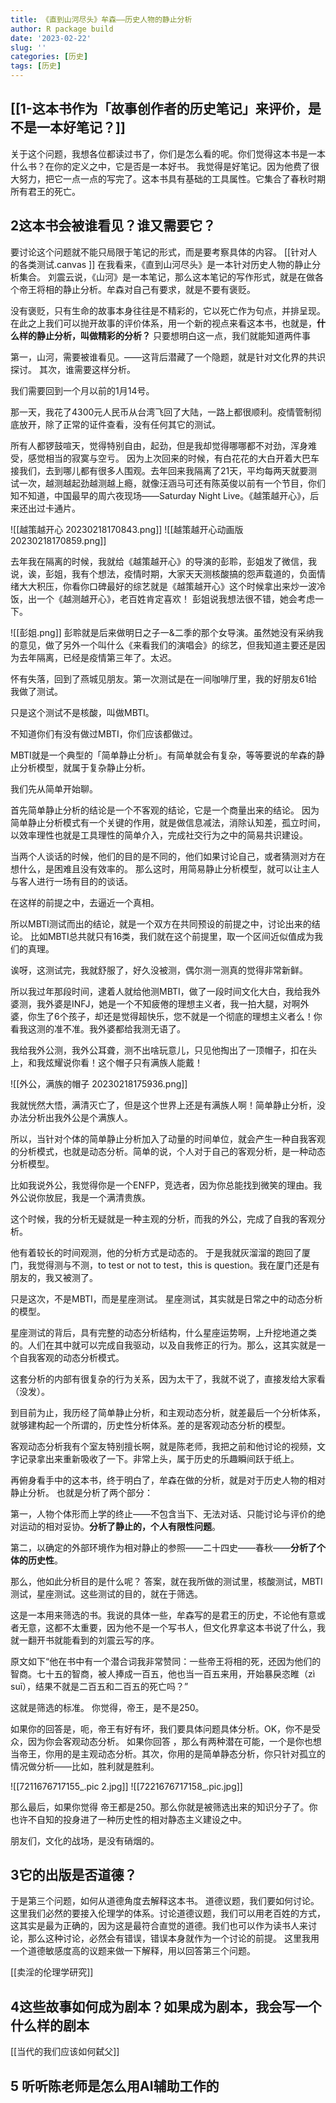 ```yaml
---
title: 《直到山河尽头》牟森——历史人物的静止分析
author: R package build
date: '2023-02-22'
slug: ''
categories: [历史]
tags: [历史]
---
```

## [[1-这本书作为「故事创作者的历史笔记」来评价，是不是一本好笔记？]]
关于这个问题，我想各位都读过书了，你们是怎么看的呢。你们觉得这本书是一本什么书？在你的定义之中，它是否是一本好书。
我觉得是好笔记。因为他费了很大努力，把它一点一点的写完了。这本书具有基础的工具属性。它集合了春秋时期所有君王的死亡。

## 2这本书会被谁看见？谁又需要它？
要讨论这个问题就不能只局限于笔记的形式，而是要考察具体的内容。
[[针对人的各类测试.canvas  ]]
在我看来，《直到山河尽头》是一本针对历史人物的静止分析集合。
刘震云说，《山河》是一本笔记，那么这本笔记的写作形式，就是在做各个帝王将相的静止分析。牟森对自己有要求，就是不要有褒贬。

没有褒贬，只有生命的故事本身往往是不精彩的，它以死亡作为句点，并排呈现。在此之上我们可以抛开故事的评价体系，用一个新的视点来看这本书，也就是，**什么样的静止分析，叫做精彩的分析？**
只要想明白这一点，我们就能知道两件事

第一，山河，需要被谁看见。——这背后潜藏了一个隐题，就是针对文化界的共识探讨。
其次，谁需要这样分析。

我们需要回到一个月以前的1月14号。

那一天，我花了4300元人民币从台湾飞回了大陆，一路上都很顺利。疫情管制彻底放开，除了正常的证件查看，没有任何其它的测试。

所有人都锣鼓喧天，觉得特别自由，起劲，但是我却觉得哪哪都不对劲，浑身难受，感觉相当的寂寞与空亏。
因为上次回来的时候，有白花花的大白开着大巴车接我们，去到哪儿都有很多人围观。去年回来我隔离了21天，平均每两天就要测试一次，越测越起劲越测越上瘾，就像汪涵马可还有陈英俊以前有一个节目，你们知不知道，中国最早的周六夜现场——Saturday Night Live。《越策越开心》，后来还出过卡通片。

![[越策越开心 20230218170843.png]]
![[越策越开心动画版20230218170859.png]]

去年我在隔离的时候，我就给《越策越开心》的导演的彭聆，彭姐发了微信，我说，诶，彭姐，我有个想法，疫情时期，大家天天测核酸搞的怨声载道的，负面情绪大大积压，你看你口碑最好的综艺就是《越策越开心》这个时候拿出来炒一波冷饭，出一个《越测越开心》，老百姓肯定喜欢！
彭姐说我想法很不错，她会考虑一下。

![[彭姐.png]]
彭聆就是后来做明日之子一&二季的那个女导演。虽然她没有采纳我的意见，做了另外一个叫什么《来看我们的演唱会》的综艺，但我知道主要还是因为去年隔离，已经是疫情第三年了。太迟。

怀有失落，回到了燕城见朋友。第一次测试是在一间咖啡厅里，我的好朋友61给我做了测试。

只是这个测试不是核酸，叫做MBTI。

不知道你们有没有做过MBTI，你们应该都做过。

MBTI就是一个典型的「简单静止分析」。有简单就会有复杂，等等要说的牟森的静止分析模型，就属于复杂静止分析。

我们先从简单开始聊。

首先简单静止分析的结论是一个不客观的结论，它是一个商量出来的结论。
因为简单静止分析模式有一个关键的作用，就是做信息减法，消除认知差，孤立时间，以效率理性也就是工具理性的简单介入，完成社交行为之中的简易共识建设。

当两个人谈话的时候，他们的目的是不同的，他们如果讨论自己，或者猜测对方在想什么，是困难且没有效率的。
那么这时，用简易静止分析模型，就可以让主人与客人进行一场有目的的谈话。

在这样的前提之中，去逼近一个真相。

所以MBTI测试而出的结论，就是一个双方在共同预设的前提之中，讨论出来的结论。
比如MBTI总共就只有16类，我们就在这个前提里，取一个区间近似值成为我们的真理。

诶呀，这测试完，我就舒服了，好久没被测，偶尔测一测真的觉得非常新鲜。

所以我过年那段时间，逮着人就给他测MBTI，做了一段时间文化大白，我给我外婆测，我外婆是INFJ，她是一个不知疲倦的理想主义者，我一拍大腿，对啊外婆，你生了6个孩子，却还是觉得超快乐，您不就是一个彻底的理想主义者么！你看我这测的准不准。我外婆都给我测无语了。

我给我外公测，我外公耳聋，测不出啥玩意儿，只见他掏出了一顶帽子，扣在头上，和我炫耀说你看！这个帽子只有满族人能戴！

![[外公，满族的帽子 20230218175936.png]]

我就恍然大悟，满清灭亡了，但是这个世界上还是有满族人啊！简单静止分析，没办法分析出我外公是个满族人。

所以，当针对个体的简单静止分析加入了动量的时间单位，就会产生一种自我客观的分析模式，也就是动态分析。简单的说，个人对于自己的客观分析，是一种动态分析模型。

比如我说外公，我觉得你是一个ENFP，竞选者，因为你总能找到微笑的理由。我外公说你放屁，我是一个满清贵族。

这个时候，我的分析无疑就是一种主观的分析，而我的外公，完成了自我的客观分析。

他有着较长的时间观测，他的分析方式是动态的。
于是我就灰溜溜的跑回了厦门，我觉得测与不测，to test or not to test，this is              question。我在厦门还是有朋友的，我又被测了。

只是这次，不是MBTI，而是星座测试。
星座测试，其实就是日常之中的动态分析的模型。

星座测试的背后，具有完整的动态分析结构，什么星座运势啊，上升挖地道之类的。人们在其中就可以完成自我驱动，以及自我修正的行为。那么，这其实就是一个自我客观的动态分析模式。

这套分析的内部有很复杂的行为关系，因为太干了，我就不说了，直接发给大家看（没发）。

到目前为止，我历经了简单静止分析，和主观动态分析，就差最后一个分析体系，就够建构起一个所谓的，历史性分析体系。差的是客观动态分析的模型。

客观动态分析我有个室友特别擅长啊，就是陈老师，我把之前和他讨论的视频，文字记录拿出来重新吸收了一下。非常上头，属于历史的乐趣瞬间跃于纸上。

再俯身看手中的这本书，终于明白了，牟森在做的分析，就是对于历史人物的相对静止分析。
也就是分析了两个部分：

第一，人物个体形而上学的终止——不包含当下、无法对话、只能讨论与评价的绝对运动的相对妥协。**分析了静止的，个人有限性问题**。

第二，以确定的外部环境作为相对静止的参照——二十四史——春秋——**分析了个体的历史性**。

那么，他如此分析目的是什么呢？
答案，就在我所做的测试里，核酸测试，MBTI测试，星座测试。这些测试的目的，就在于筛选。

这是一本用来筛选的书。我说的具体一些，牟森写的是君王的历史，不论他有意或者无意，这都不太重要，因为他不是一个写书人，但文化界拿这本书说了什么，我就一翻开书就能看到的刘震云写的序。 

原文如下“他在书中有一个潜合词我非常赞同：一些帝王将相的死，还因为他们的智商。七十五的智商，被人捧成一百五，他也当一百五来用，开始暴戾恣睢（zì suī），结果不就是二百五和二百五的死亡吗？”

这就是筛选的标准。
你觉得，帝王，是不是250。

如果你的回答是，呃，帝王有好有坏，我们要具体问题具体分析。OK，你不是受众，因为你会客观动态分析。
如果你回答 ，那么有两种潜在可能，一个是你也想当帝王，你用的是主观动态分析。其次，你用的是简单静态分析，你只针对孤立的情况做分析——比如，胜利就是胜利。

![[7211676717155_.pic 2.jpg]]
![[7221676717158_.pic.jpg]]

那么最后，如果你觉得 帝王都是250。那么你就是被筛选出来的知识分子了。你也许不自知的投身进了一种历史性的相对静态主义建设之中。

朋友们，文化的战场，是没有硝烟的。

## 3它的出版是否道德？

于是第三个问题，如何从道德角度去解释这本书。
道德议题，我们要如何讨论。这里我们必然的要接入伦理学的体系。讨论道德议题，我们可以用老百姓的方式，这其实是最为正确的，因为这是最符合直觉的道德。我们也可以作为读书人来讨论，那么这种讨论，必然会有错误，错误本身就作为一个讨论的前提。
这里我用一个道德敏感度高的议题来做一下解释，用以回答第三个问题。

[[卖淫的伦理学研究]]

## 4这些故事如何成为剧本？如果成为剧本，我会写一个什么样的剧本

[[当代的我们应该如何弑父]]

## 5 听听陈老师是怎么用AI辅助工作的